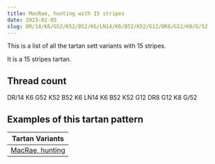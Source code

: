 ```yaml
---
title: MacRae, hunting with 15 stripes
date: 2023-02-05
slug: DR/14/K6/G52/K52/B52/K6/LN14/K6/B52/K52/G12/DR8/G12/K8/G/52
---
```

This is a list of all the tartan sett variants with 15 stripes.

It is a 15 stripes tartan.


## Thread count
DR/14 K6 G52 K52 B52 K6 LN14 K6 B52 K52 G12 DR8 G12 K8 G/52

## Examples of this tartan pattern

| Tartan Variants |
|---------------|
| [MacRae, hunting](/variants/dr/14/k6/g52/k52/b52/k6/ln14/k6/b52/k52/g12/dr8/g12/k8/g/52-b304080-dr900030-g008000-k000000-lne0e0e0)||
